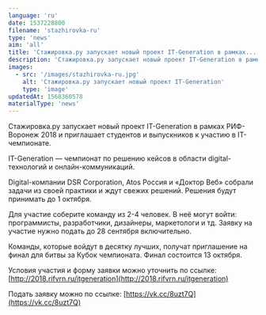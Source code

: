 ```yaml
---
language: 'ru'
date: 1537228800
filename: 'stazhirovka-ru'
type: 'news'
aim: 'all'
title: 'Стажировка.ру запускает новый проект IT-Generation в рамках...'
description: 'Стажировка.ру запускает новый проект IT-Generation в рамках РИФ-Воронеж 2018 и приглашает студентов и выпускников к...'
images:
  - src: '/images/stazhirovka-ru.jpg'
    alt: 'Стажировка.ру запускает новый проект IT-Generation'
    type: 'image'
updatedAt: 1568360578
materialType: 'news'
---
```

Стажировка.ру запускает новый проект IT-Generation в рамках РИФ-Воронеж 2018 и приглашает студентов и выпускников к участию в IT-чемпионате.

IT-Generation — чемпионат по решению кейсов в области digital-технологий и онлайн-коммуникаций.

Digital-компании DSR Corporation, Atos Россия и «Доктор Веб» собрали задачи из своей практики и ждут свежих решений. Решения будут принимать до 1 октября.

Для участие соберите команду из 2-4 человек. В неё могут войти: программисты, разработчики, дизайнеры, маркетологи и тд. Заявку на участие нужно подать до 28 сентября включительно.

Команды, которые войдут в десятку лучших, получат приглашение на финал для битвы за Кубок чемпионата. Финал состоится 13 октября.

Условия участия и форму заявки можно уточнить по ссылке: [http://2018.rifvrn.ru/itgeneration](http://2018.rifvrn.ru/itgeneration)

Подать заявку можно по ссылке: [https://vk.cc/8uzt7Q](https://vk.cc/8uzt7Q)
